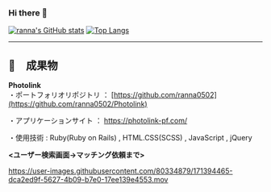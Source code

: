### Hi there 👋

<!--
**ranna0502/ranna0502** is a ✨ _special_ ✨ repository because its `README.md` (this file) appears on your GitHub profile.

Here are some ideas to get you started:

- 🔭 I’m currently working on ...
- 🌱 I’m currently learning ...
- 👯 I’m looking to collaborate on ...
- 🤔 I’m looking for help with ...
- 💬 Ask me about ...
- 📫 How to reach me: ...
- 😄 Pronouns: ...
- ⚡ Fun fact: ...
-->

[![ranna's GitHub stats](https://github-readme-stats.vercel.app/api?username=ranna0502&theme=dracula)](https://github.com/ranna0502/github-readme-stats)
[![Top Langs](https://github-readme-stats.vercel.app/api/top-langs/?username=ranna0502&theme=vue-dark&show_icons=true&layout=compact)](https://github.com/ranna0502/github-readme-stats)

_______________________  
🌱　成果物  
-----------------------  
**Photolink**     
 ・ポートフォリオリポジトリ ： [https://github.com/ranna0502](https://github.com/ranna0502/Photolink)  
 
 ・アプリケーションサイト ： https://photolink-pf.com/  
 
 ・使用技術 : Ruby(Ruby on Rails) , HTML.CSS(SCSS) , JavaScript , jQuery  
 
 **<ユーザー検索画面→マッチング依頼まで>**  
 
 https://user-images.githubusercontent.com/80334879/171394465-dca2ed9f-5627-4b09-b7e0-17ee139e4553.mov
 

